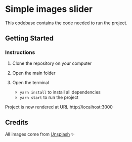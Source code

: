 # Simple images slider

This codebase contains the code needed to run the project.

## Getting Started

### Instructions

1. Clone the repository on your computer
1. Open the main folder
1. Open the terminal

   - `yarn install` to install all dependencies
   - `yarn start` to run the project

Project is now rendered at URL http://localhost:3000

## Credits

All images come from [Unsplash](https://unsplash.com/fr) ✨
